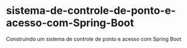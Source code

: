 # sistema-de-controle-de-ponto-e-acesso-com-Spring-Boot
Construindo um sistema de controle de ponto e acesso com Spring Boot
